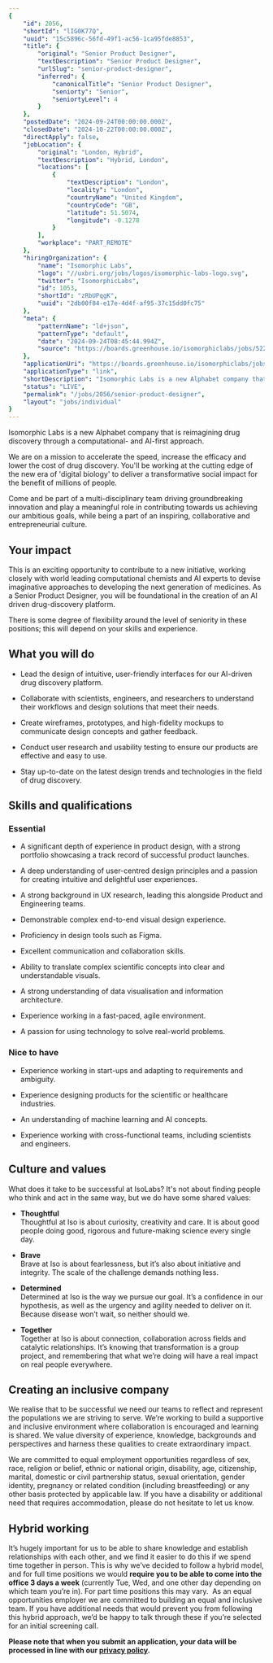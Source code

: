 ```yaml
---
{
	"id": 2056,
	"shortId": "lIG0K77Q",
	"uuid": "15c5896c-56fd-49f1-ac56-1ca95fde8853",
	"title": {
		"original": "Senior Product Designer",
		"textDescription": "Senior Product Designer",
		"urlSlug": "senior-product-designer",
		"inferred": {
			"canonicalTitle": "Senior Product Designer",
			"seniorty": "Senior",
			"seniortyLevel": 4
		}
	},
	"postedDate": "2024-09-24T00:00:00.000Z",
	"closedDate": "2024-10-22T00:00:00.000Z",
	"directApply": false,
	"jobLocation": {
		"original": "London, Hybrid",
		"textDescription": "Hybrid, London",
		"locations": [
			{
				"textDescription": "London",
				"locality": "London",
				"countryName": "United Kingdom",
				"countryCode": "GB",
				"latitude": 51.5074,
				"longitude": -0.1278
			}
		],
		"workplace": "PART_REMOTE"
	},
	"hiringOrganization": {
		"name": "Isomorphic Labs",
		"logo": "//uxbri.org/jobs/logos/isomorphic-labs-logo.svg",
		"twitter": "IsomorphicLabs",
		"id": 1053,
		"shortId": "zRbUPqgK",
		"uuid": "2db00f84-e17e-4d4f-af95-37c15dd0fc75"
	},
	"meta": {
		"patternName": "ld+json",
		"patternType": "default",
		"date": "2024-09-24T08:45:44.994Z",
		"source": "https://boards.greenhouse.io/isomorphiclabs/jobs/5221489004"
	},
	"applicationUri": "https://boards.greenhouse.io/isomorphiclabs/jobs/5221489004",
	"applicationType": "link",
	"shortDescription": "Isomorphic Labs is a new Alphabet company that is reimagining drug discovery through a computational-- and AI-first- approach. We are on a mission to accelerate the speed, increase the efficacy and",
	"status": "LIVE",
	"permalink": "/jobs/2056/senior-product-designer",
	"layout": "jobs/individual"
}
---
```

<p>Isomorphic Labs is a new Alphabet company that is reimagining drug discovery through a computational- and AI-first approach.</p><p>We are on a mission to accelerate the speed, increase the efficacy and lower the cost of drug discovery. You'll be working at the cutting edge of the new era of 'digital biology' to deliver a transformative social impact for the benefit of millions of people.&nbsp;</p><p>Come and be part of a multi-disciplinary team driving groundbreaking innovation and play a meaningful role in contributing towards us achieving our ambitious goals, while being a part of an inspiring, collaborative and entrepreneurial culture.</p><h2>Your impact&nbsp;</h2><p>This is an exciting opportunity to contribute to a new initiative, working closely with world leading computational chemists and AI experts to devise imaginative approaches to developing the next generation of medicines. As a Senior Product Designer, you will be foundational in the creation of an AI driven drug-discovery platform.</p><p>There is some degree of flexibility around the level of seniority in these positions; this will depend on your skills and experience.</p><h2>What you will do&nbsp;</h2><ul><li><p>Lead the design of intuitive, user-friendly interfaces for our AI-driven drug discovery platform.</p></li><li><p>Collaborate with scientists, engineers, and researchers to understand their workflows and design solutions that meet their needs.</p></li><li><p>Create wireframes, prototypes, and high-fidelity mockups to communicate design concepts and gather feedback.</p></li><li><p>Conduct user research and usability testing to ensure our products are effective and easy to use.</p></li><li><p>Stay up-to-date on the latest design trends and technologies in the field of drug discovery.</p></li></ul><h2>Skills and qualifications&nbsp;</h2><h3>Essential</h3><ul><li><p>A significant depth of experience in product design, with a strong portfolio showcasing a track record of successful product launches.</p></li><li><p>A deep understanding of user-centred design principles and a passion for creating intuitive and delightful user experiences.</p></li><li><p>A strong background in UX research, leading this alongside Product and Engineering teams.</p></li><li><p>Demonstrable complex end-to-end visual design experience.</p></li><li><p>Proficiency in design tools such as Figma.</p></li><li><p>Excellent communication and collaboration skills.</p></li><li><p>Ability to translate complex scientific concepts into clear and understandable visuals.</p></li><li><p>A strong understanding of data visualisation and information architecture.</p></li><li><p>Experience working in a fast-paced, agile environment.</p></li><li><p>A passion for using technology to solve real-world problems.</p></li></ul><h3>Nice to have</h3><ul><li><p>Experience working in start-ups and adapting to requirements and ambiguity.</p></li><li><p>Experience designing products for the scientific or healthcare industries.</p></li><li><p>An understanding of machine learning and AI concepts.</p></li><li><p>Experience working with cross-functional teams, including scientists and engineers.</p></li></ul><h2>Culture and values</h2><p>What does it take to be successful at IsoLabs? It's not about finding people who think and act in the same way, but we do have some shared values:</p><ul><li><p><strong>Thoughtful<br></strong>Thoughtful at Iso is about curiosity, creativity and care. It is about good people doing good, rigorous and future-making science every single day.</p></li><li><p><strong>Brave<br></strong>Brave at Iso is about fearlessness, but it’s also about initiative and integrity. The scale of the challenge demands nothing less.</p></li><li><p><strong>Determined<br></strong>Determined at Iso is the way we pursue our goal. It’s a confidence in our hypothesis, as well as the urgency and agility needed to deliver on it. Because disease won’t wait, so neither should we.</p></li><li><p><strong>Together<br></strong>Together at Iso is about connection, collaboration across fields and catalytic relationships. It’s knowing that transformation is a group project, and remembering that what we’re doing will have a real impact on real people everywhere.</p></li></ul><h2>Creating an inclusive company</h2><p>We realise that to be successful we need our teams to reflect and represent the populations we are striving to serve. We’re working to build a supportive and inclusive environment where collaboration is encouraged and learning is shared. We value diversity of experience, knowledge, backgrounds and perspectives and harness these qualities to create extraordinary impact.&nbsp;</p><p>We are committed to equal employment opportunities regardless of sex, race, religion or belief, ethnic or national origin, disability, age, citizenship, marital, domestic or civil partnership status, sexual orientation, gender identity, pregnancy or related condition (including breastfeeding) or any other basis protected by applicable law. If you have a disability or additional need that requires accommodation, please do not hesitate to let us know.</p><h2>Hybrid working</h2><p>It’s hugely important for us to be able to share knowledge and establish relationships with each other, and we find it easier to do this if we spend time together in person. This is why we’ve decided to follow a hybrid model, and for full time positions we would&nbsp;<strong>require you to be able to come into the office 3 days a week</strong> (currently Tue, Wed, and one other day depending on which team you’re in). For part time positions this may vary.&nbsp; As an equal opportunities employer we are committed to building an equal and inclusive team. If you have additional needs that would prevent you from following this hybrid approach, we’d be happy to talk through these if you’re selected for an initial screening call.</p><p><strong>Please note that when you submit an application, your data will be processed in line with our </strong><a target="_blank" rel="noopener noreferrer nofollow" href="https://www.isomorphiclabs.com/applicant-and-candidate-privacy-policy"><strong>privacy policy</strong></a><strong>.</strong></p>
